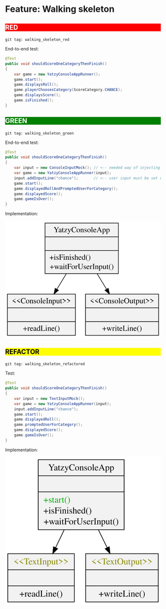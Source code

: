 # Feature: Walking skeleton

<h2 style="color: white; background: red">RED</h2>

`git tag: walking_skeleton_red`

End-to-end test:

```java
@Test
public void shouldScoreOneCategoryThenFinish()
{
    var game = new YatzyConsoleAppRunner();
    game.start();
    game.displaysRoll();
    game.playerChoosesCategory(ScoreCategory.CHANCE);
    game.displaysScore();
    game.isFinished();
}
```

<h2 style="color: white; background: green">GREEN</h2>

`git tag: walking_skeleton_green`

End-to-end test:

```java
@Test
public void shouldScoreOneCategoryThenFinish()
{
    var input = new ConsoleInputMock(); // <-- needed way of injecting user input
    var game = new YatzyConsoleAppRunner(input);
    input.addInputLine("chance");       // <-- user input must be set up before game.start()
    game.start();
    game.displayedRollAndPromptedUserForCategory();
    game.displayedScore();
    game.gameIsOver();
}
```

Implementation:

![](../svg/walking_skeleton_green.svg)

<h2 style="color: black; background: yellow">REFACTOR</h2>

`git tag: walking_skeleton_refactored`

Test:

```java
@Test
public void shouldScoreOneCategoryThenFinish()
{
    var input = new TextInputMock();
    var game = new YatzyConsoleAppRunner(input);
    input.addInputLine("chance");
    game.start();
    game.displayedRoll();
    game.promptedUserForCategory();
    game.displayedScore();
    game.gameIsOver();
}
```

Implementation:

![](../svg/walking_skeleton_refactored_copy.svg)

